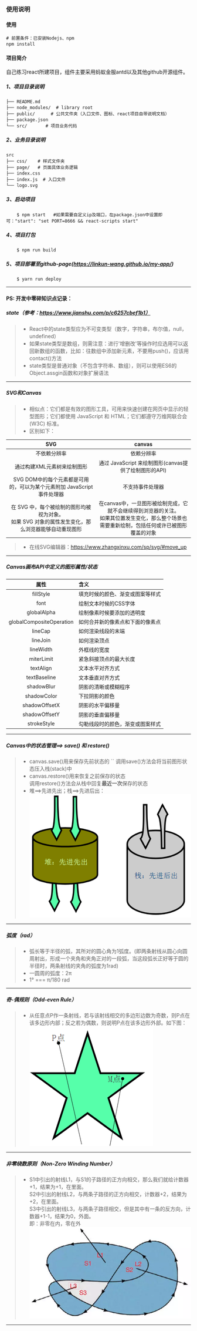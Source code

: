 ### 使用说明

#### 使用
    # 前置条件：已安装Nodejs、npm
	npm install

#### 项目简介

自己练习react所建项目，组件主要采用蚂蚁金服antd以及其他github开源组件。

##### 1、项目目录说明

	├── README.md  
	├── node_modules/  # library root
	├── public/      # 公共文件夹（入口文件、图标、react项目自带说明文档）
	├── package.json
	└── src/       # 项目业务代码

##### 2、业务目录说明

    src
	├── css/    # 样式文件夹
	├── page/   # 页面具体业务逻辑
	├── index.css  
	├── index.js  # 入口文件 
	└── logo.svg 

##### 3、启动项目

        $ npm start   #如果需要自定义ip及端口，在package.json中设置即可："start": "set PORT=8666 && react-scripts start"


##### 4、项目打包
        $ npm run build
        
##### 5、项目部署至github-page(https://linkun-wang.github.io/my-app/)
        $ yarn run deploy
	
--------------------------------------------------
#### PS: 开发中零碎知识点记录：
##### state（参考：https://www.jianshu.com/p/c6257cbef1b1）
> * React中的state类型应为不可变类型（数字，字符串，布尔值，null， undefined）
> * 如果state类型是数组，则需注意：进行'增删改'等操作时应选用可以返回新数组的函数，比如：往数组中添加新元素，不要用push()，应该用contact()方法
> * state类型是普通对象（不包含字符串、数组），则可以使用ES6的Object.assgin函数和对象扩展语法   

--------------------------------------------------
##### SVG和Canvas  
> * 相似点：它们都是有效的图形工具，可用来快速创建在网页中显示的轻型图形；它们都使用 JavaScript 和 HTML；它们都遵守万维网联合会 (W3C) 标准。
> * 区别如下：

| SVG   |  canvas  |
| :-----: | :-----:  |
| 不依赖分辨率 | 依赖分辨率 |
| 通过构建XML元素树来绘制图形| 通过 JavaScript 来绘制图形(canvas提供了绘制图形的API) |
|  SVG DOM中的每个元素都是可用的，可以为某个元素附加 JavaScript 事件处理器 | 不支持事件处理器 |
| 在 SVG 中，每个被绘制的图形均被视为对象。<br/>如果 SVG 对象的属性发生变化，那么浏览器能够自动重现图形 | 在canvas中，一旦图形被绘制完成，它就不会继续得到浏览器的关注。<br/>如果其位置发生变化，那么整个场景也需要重新绘制，包括任何或许已被图形覆盖的对象  |
> * 在线SVG编辑器：https://www.zhangxinxu.com/sp/svg/#move_up

--------------------------------------------------

##### Canvas画布API中定义的图形属性/状态


| 属性       | 含义   |
| :-------:   | :-----  | 
| fillStyle  | 填充时候的颜色、渐变或图案等样式 |   
| font        | 绘制文本时候的CSS字体 | 
| globalAlpha | 绘制像素时候要添加的透明度 |
| globalCompositeOperation | 如何合并新的像素点和下面的像素点 |
| lineCap | 如何渲染线段的末端 |
| lineJoin | 如何渲染顶点 |
| lineWidth | 外框线的宽度 |
| miterLimit | 紧急斜接顶点的最大长度 |
| textAlign | 文本水平对齐方式 |
| textBaseline | 文本垂直对齐方式 |
| shadowBlur | 阴影的清晰或模糊程序 |
| shadowColor | 下拉阴影的颜色 |
| shadowOffsetX | 阴影的水平偏移量 |
| shadowOffsetY | 阴影的垂直偏移量 |
| strokeStyle | 勾勒线段时的颜色，渐变或图案样式 |

-------------------
##### Canvas中的状态管理==> save() 和 restore()
> * canvas.save()用来保存先前状态的   ``
    调用save()方法会将当前图形状态压入栈(stack)中
> * canvas.restore()用来恢复之前保存的状态   
    调用restore()方法会从栈中回复**最近一次**保存的状态
> * 堆==>先进先出；栈==>先进后出：      
![Stack](https://github.com/linkun-wang/my-app/blob/master/src/images/stack.png "堆-栈")       

----

##### 弧度（rad）
> * 弧长等于半径的弧，其所对的圆心角为1弧度。(即两条射线从圆心向圆周射出，形成一个夹角和夹角正对的一段弧，当这段弧长正好等于圆的半径时，两条射线的夹角的弧度为1rad)
> * 一圆周的弧度：2π
> * 1° === π/180 rad

------

##### 奇-偶规则（Odd-even Rule）
> * 从任意点P作一条射线，若与该射线相交的多边形边数为奇数，则P点在该多边形内部；反之若为偶数，则说明P点在该多边形外部。如下图：    
![Odd-even Rule](https://github.com/linkun-wang/my-app/blob/master/src/images/Odd-even-Rule.png "奇-偶规则")

---

##### 非零绕数原则（Non-Zero Winding Number）
> * S1中引出的射线L1，与S1的子路径的正方向相交，那么我们就给计数器+1，结果为+1，在里面。  
    S2中引出的射线L2，与两条子路径的正方向相交，计数器+2，结果为+2，在里面。  
    S3中引出的射线L3，与两条子路径相交，但是其中有一条的反方向，计数器+1-1，结果为0，外面。  
    即：非零在内，零在外   
![Non-Zero Winding Number](https://github.com/linkun-wang/my-app/blob/master/src/images/Non-Zero-Winding-Number.png "非零绕数原则")

---
